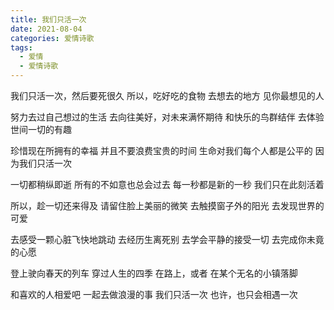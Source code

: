 ```yaml
---
title: 我们只活一次
date: 2021-08-04
categories: 爱情诗歌
tags:
  - 爱情
  - 爱情诗歌
---
```


我们只活一次，然后要死很久
所以，吃好吃的食物
去想去的地方
见你最想见的人
<!--more-->
努力去过自己想过的生活
去向往美好，对未来满怀期待
和快乐的鸟群结伴
去体验世间一切的有趣

珍惜现在所拥有的幸福
并且不要浪费宝贵的时间
生命对我们每个人都是公平的
因为我们只活一次

一切都稍纵即逝
所有的不如意也总会过去
每一秒都是新的一秒
我们只在此刻活着

所以，趁一切还来得及
请留住脸上美丽的微笑
去触摸窗子外的阳光
去发现世界的可爱

去感受一颗心脏飞快地跳动
去经历生离死别
去学会平静的接受一切
去完成你未竟的心愿

登上驶向春天的列车
穿过人生的四季
在路上，或者
在某个无名的小镇落脚

和喜欢的人相爱吧
一起去做浪漫的事
我们只活一次
也许，也只会相遇一次
